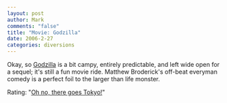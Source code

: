 ```yaml
--- 
layout: post
author: Mark
comments: "false"
title: "Movie: Godzilla"
date: 2006-2-27
categories: diversions
---
```

Okay, so <a href="http://imdb.com/title/tt0120685/" title="Godzilla">Godzilla</a> is a bit campy, entirely predictable, and left wide open for a sequel; it's still a fun movie ride. Matthew Broderick's off-beat everyman comedy is a perfect foil to the larger than life monster.

Rating: "<a href="http://www.sing365.com/music/lyric.nsf/GODZILLA-lyrics-Blue-Oyster-Cult/439EC33DBF214DC848256A1000088535" title="Blue Oyster Cult - Godzilla lyrics">Oh no, there goes Tokyo!</a>"
